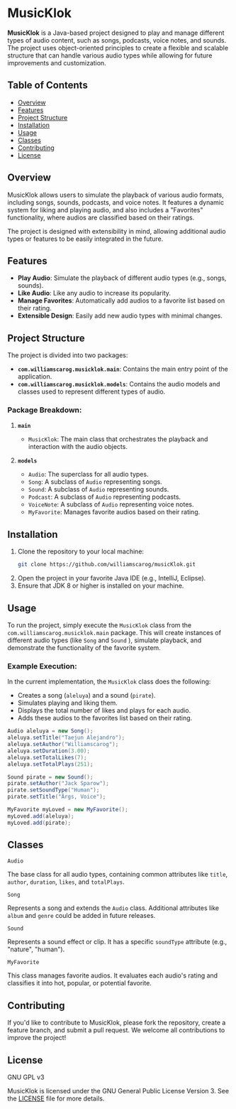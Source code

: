 # MusicKlok

**MusicKlok** is a Java-based project designed to play and manage different types of audio content, such as songs, podcasts, voice notes, and sounds. The project uses object-oriented principles to create a flexible and scalable structure that can handle various audio types while allowing for future improvements and customization.

## Table of Contents
- [Overview](#overview)
- [Features](#features)
- [Project Structure](#project-structure)
- [Installation](#installation)
- [Usage](#usage)
- [Classes](#classes)
- [Contributing](#contributing)
- [License](#license)

## Overview
MusicKlok allows users to simulate the playback of various audio formats, including songs, sounds, podcasts, and voice notes. It features a dynamic system for liking and playing audio, and also includes a "Favorites" functionality, where audios are classified based on their ratings.

The project is designed with extensibility in mind, allowing additional audio types or features to be easily integrated in the future.

## Features
- **Play Audio**: Simulate the playback of different audio types (e.g., songs, sounds).
- **Like Audio**: Like any audio to increase its popularity.
- **Manage Favorites**: Automatically add audios to a favorite list based on their rating.
- **Extensible Design**: Easily add new audio types with minimal changes.

## Project Structure
The project is divided into two packages:
- **`com.williamscarog.musicklok.main`**: Contains the main entry point of the application.
- **`com.williamscarog.musicklok.models`**: Contains the audio models and classes used to represent different types of audio.

### Package Breakdown:
1. **`main`**
    - `MusicKlok`: The main class that orchestrates the playback and interaction with the audio objects.

2. **`models`**
    - `Audio`: The superclass for all audio types.
    - `Song`: A subclass of `Audio` representing songs.
    - `Sound`: A subclass of `Audio` representing sounds.
    - `Podcast`: A subclass of `Audio` representing podcasts.
    - `VoiceNote`: A subclass of `Audio` representing voice notes.
    - `MyFavorite`: Manages favorite audios based on their rating.

## Installation

1. Clone the repository to your local machine:
   ```bash
   git clone https://github.com/williamscarog/musicKlok.git
2. Open the project in your favorite Java IDE (e.g., IntelliJ, Eclipse).
3. Ensure that JDK 8 or higher is installed on your machine.


## Usage

To run the project, simply execute the `MusicKlok` class from the `com.williamscarog.musicklok.main` package. This will create instances of different audio types (like `Song` and `Sound` ), simulate playback, and demonstrate the functionality of the favorite system.

### Example Execution:

In the current implementation, the `MusicKlok` class does the following:

- Creates a song (`aleluya`) and a sound (`pirate`).
- Simulates playing and liking them.
- Displays the total number of likes and plays for each audio.
- Adds these audios to the favorites list based on their rating.

```Java
Audio aleluya = new Song();
aleluya.setTitle("Taejun Alejandro");
aleluya.setAuthor("Williamscarog");
aleluya.setDuration(3.00);
aleluya.setTotalLikes(7);
aleluya.setTotalPlays(251);

Sound pirate = new Sound();
pirate.setAuthor("Jack Sparow");
pirate.setSoundType("Human");
pirate.setTitle("Ärgs, Voice");

MyFavorite myLoved = new MyFavorite();
myLoved.add(aleluya);
myLoved.add(pirate);

```

## Classes

`Audio`

The base class for all audio types, containing common attributes like `title`, `author`, `duration`, `likes`, and `totalPlays`.


`Song`

Represents a song and extends the `Audio` class. Additional attributes like `album` and `genre` could be added in future releases.


`Sound`

Represents a sound effect or clip. It has a specific `soundType` attribute (e.g., "nature", "human").


`MyFavorite`

This class manages favorite audios. It evaluates each audio's rating and classifies it into hot, popular, or potential favorite.

## Contributing

If you'd like to contribute to MusicKlok, please fork the repository, create a feature branch, and submit a pull request. We welcome all contributions to improve the project!


## License
GNU GPL v3

MusicKlok is licensed under the GNU General Public License Version 3. See the [LICENSE](./LICENSE) file for more details.

